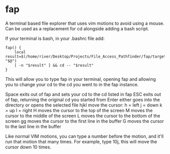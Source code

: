 # fap
A terminal based file explorer that uses vim motions to avoid using a mouse.  Can be used as a replacement for cd alongside adding a bash script.

If your terminal is bash, in your .bashrc file add:

```
fap() {
    local result=$(/home/river/Desktop/Projects/File_Access_Pathfinder/fap/target/release/fap "$@")
    [ -n "$result" ] && cd -- "$result"
}
```

This will allow you to type fap in your terminal, opening fap and allowing you to change your cd to the cd you went to in the fap instance.

Space exits out of fap and sets your cd to the cd listed in fap
ESC exits out of fap, returning the original cd you started from
Enter either goes into the directory or opens the selected file
hjkl move the cursor:
  h = left
  j = down
  k = up
  l = right
H moves the cursor to the top of the screen
M moves the cursor to the middle of the screen
L moves the cursor to the bottom of the screen
gg moves the cursor to the first line in the buffer
G moves the cursor to the last line in the buffer

Like normal VIM motions, you can type a number before the motion, and it'll run that motion that many times.
For example, type 10j, this will move the cursor down 10 times.
